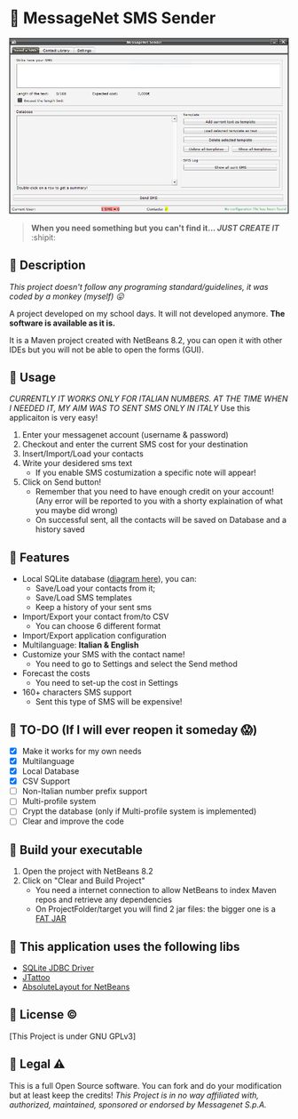# :large_blue_diamond: MessageNet SMS Sender
![Preview](preview.gif)
> **When you need something but you can't find it... _JUST CREATE IT_** :shipit:

## :large_orange_diamond: Description
_This project doesn't follow any programing standard/guidelines, it was coded by a monkey (myself)  :stuck_out_tongue:_

A project developed on my school days. It will not developed anymore. **The software is available as it is.**

It is a Maven project created with NetBeans 8.2, you can open it with other IDEs but you will not be able to open the forms (GUI).

## :large_orange_diamond: Usage
_CURRENTLY IT WORKS ONLY FOR ITALIAN NUMBERS. AT THE TIME WHEN I NEEDED IT, MY AIM WAS TO SENT SMS ONLY IN ITALY_
Use this applicaiton is very easy!

1. Enter your messagenet account (username & password)
2. Checkout and enter the current SMS cost for your destination
3. Insert/Import/Load your contacts
4. Write your desidered sms text
   - If you enable SMS costumization a specific note will appear!
5. Click on Send button!
   - Remember that you need to have enough credit on your account! (Any error will be reported to you with a shorty explaination of what you maybe did wrong)
   - On successful sent, all the contacts will be saved on Database and a history saved

## :large_orange_diamond: Features
- Local SQLite database ([diagram here](./DBScheme.png)), you can:
  - Save/Load your contacts from it;
  - Save/Load SMS templates
  - Keep a history of your sent sms
- Import/Export your contact from/to CSV
  - You can choose 6 different format
- Import/Export application configuration
- Multilanguage: **Italian & English**
- Customize your SMS with the contact name!
  - You need to go to Settings and select the Send method
- Forecast the costs
  - You need to set-up the cost in Settings
- 160+ characters SMS support
  - Sent this type of SMS will be expensive!

## :large_orange_diamond: TO-DO (If I will ever reopen it someday :scream:)
- [x] Make it works for my own needs
- [x] Multilanguage
- [x] Local Database
- [x] CSV Support
- [ ] Non-Italian number prefix support
- [ ] Multi-profile system
- [ ] Crypt the database (only if Multi-profile system is implemented)
- [ ] Clear and improve the code

## :large_orange_diamond: Build your executable
1. Open the project with NetBeans 8.2
2. Click on "Clear and Build Project"
   - You need a internet connection to allow NetBeans to index Maven repos and retrieve any dependencies
   - On ProjectFolder/target you will find 2 jar files: the bigger one is a [FAT JAR](https://stackoverflow.com/questions/19150811/what-is-a-fat-jar)

## :large_orange_diamond: This application uses the following libs
- [SQLite JDBC Driver](https://github.com/xerial/sqlite-jdbc) 
- [JTattoo](http://www.jtattoo.net/)
- [AbsoluteLayout for NetBeans](https://mvnrepository.com/artifact/org.netbeans.external/AbsoluteLayout?repo=netbeans)

## :large_orange_diamond: License :copyright:
[This Project is under GNU GPLv3]

## :large_orange_diamond: Legal :warning:
This is a full Open Source software. You can fork and do your modification but at least keep the credits!
_This Project is in no way affiliated with, authorized, maintained, sponsored or endorsed by Messagenet S.p.A._